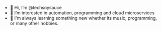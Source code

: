 - 👋 Hi, I’m @techsoysauce
- 👀 I’m interested in automation, programming and cloud microservices
- 🌱 I'm always learning something new whether its music, programming, or many other hobbies.

<!---
techsoysauce/techsoysauce is a ✨ special ✨ repository because its `README.md` (this file) appears on your GitHub profile.
You can click the Preview link to take a look at your changes.
--->
